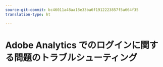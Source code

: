 ```yaml
---
source-git-commit: bc46011a48aa18e33ba6f1912223857f5a664f35
translation-type: ht

---
```

<!-- To do: Migrate existing content from https://helpx.adobe.com/analytics/kb/unable-to-login-into-adobe-analytics.html -->

# Adobe Analytics でのログインに関する問題のトラブルシューティング
